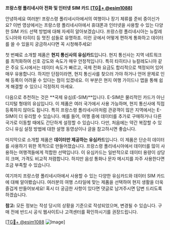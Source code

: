 **프랑스령 폴리네시아 전화 및 인터넷 SIM 카드 [[TG💪+ @esim1088](https://t.me/s/esim1088)]**

안녕하세요 여러분! 프랑스령 폴리네시아에서의 여행이나 장기 체류를 준비 중이신가요? 이번 영상에서는 프랑스령 폴리네시아에서 휴대폰과 인터넷을 사용할 수 있는 다양한 SIM 카드 선택 방법에 대해 자세히 알아보겠습니다. 프랑스령 폴리네시아는 뉴칼레도니아와 타히티 등 멋진 섬들로 유명하죠. 이런 곳에서 어떻게 편하게 통화하고 데이터를 쓸 수 있을지 궁금하시다면 꼭 시청해주세요!

첫 번째로 소개할 제품은 **현지 통신사의 유심카드**입니다. 현지 통신사는 지역 네트워크를 최적화하여 신호 강도와 속도가 매우 안정적입니다. 특히 타히티나 뉴칼레도니아 같은 주요 도시에서는 데이터 속도가 빠르고, 국제 전화 요금도 합리적으로 책정되어 있어 매우 유용합니다. 하지만 단점이라면, 현지 통신사를 찾으러 가야 하거나 언어 문제로 인해 등록이 어려울 수 있다는 점이 있겠네요. 이 부분은 현지 여행 가이드나 앱을 통해 쉽게 해결할 수 있으니 걱정하지 마세요.

다음으로 추천하는 것은 **국제 유심(E-SIM)**입니다. E-SIM은 물리적인 카드가 아닌 디지털 형태의 유심입니다. 이 제품은 여러 국가에서 사용 가능하며, 현지 통신사에 직접 등록하지 않아도 됩니다. 특히 프랑스령 폴리네시아처럼 관광객이 많은 지역에서는 E-SIM이 더 유리할 수 있습니다. 예를 들어, 여행 중에 데이터를 추가로 구매하거나 다른 국가로 이동할 때에도 간단하게 설정할 수 있습니다. 다만, 처음에는 약간 복잡할 수 있으니 유심 설정 방법에 대한 설명 동영상이나 글을 참고하시면 좋습니다.

마지막으로 소개할 제품은 **데이터만 제공하는 유심카드**입니다. 이 제품은 단순히 데이터를 사용하기 위한 목적으로 만들어졌습니다. 프랑스령 폴리네시아에서 데이터를 많이 사용하는 여행객들에게 적합한 선택입니다. 이 유심카드는 일반적으로 데이터 용량이 상당히 크며, 가격도 비교적 저렴합니다. 하지만 음성 통화나 문자 메시지를 자주 사용한다면 조금 부족할 수 있습니다.

여기까지 프랑스령 폴리네시아에서 사용할 수 있는 다양한 유심카드와 데이터 SIM 카드에 대해 알아봤습니다. 여러분의 여행 스타일에 맞는 제품을 선택하여 현지 생활을 더욱 즐겁게 만들어보세요! 혹시 더 궁금한 사항이 있다면 댓글로 남겨주시면 답변 드리도록 하겠습니다.

**참고:** 모든 정보는 작성 당시의 상황을 기준으로 작성되었으며, 변경될 수 있습니다. 구매 전에 반드시 공식 웹사이트나 고객센터를 확인하시기를 권장드립니다.

[[TG💪+ @esim1088](https://t.me/s/esim1088) ![Image](https://i.postimg.cc/Y0z9fWf4/image.png)]